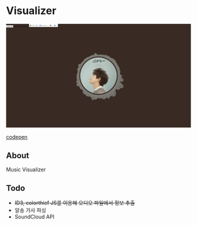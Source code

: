 # Visualizer

![v1.1](images/v1.1.png)

[codepen](https://codepen.io/gomonk/pen/egdwWz)

## About

Music Visualizer

## Todo

- ~~ID3, colorthief JS를 이용해 오디오 파일에서 정보 추출~~
- 알송 가사 파싱
- SoundCloud API

